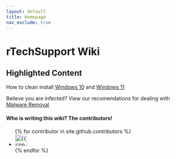 ```yaml
---
layout: default
title: Homepage
nav_exclude: true
---
```

# rTechSupport Wiki
## Highlighted Content
How to clean install [Windows 10]() and [Windows 11]()

Believe you are infected? View our recomendations for dealing with [Malware Removal]()

#### Who is writing this wiki? The contributors!

<ul class="list-style-none">
{% for contributor in site.github.contributors %}
  <li class="d-inline-block mr-1">
     <a href="{{ contributor.html_url }}"><img src="{{ contributor.avatar_url }}" width="32" height="32" alt="{{ contributor.login }}"/></a>
  </li>
{% endfor %}
</ul>
